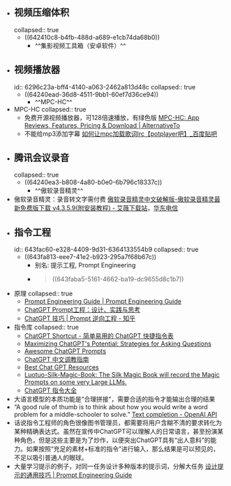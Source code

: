 - ## 视频压缩体积
  collapsed:: true
	- ((642410c8-b4fb-488d-a689-e1cb74da68b0))
		- ^^集影视频工具箱（安卓软件）^^
- ## 视频播放器
  id:: 6296c23a-bff4-4140-a063-2462a813d48c
  collapsed:: true
	- ((64240ead-36d8-4511-9bb1-60ef7d36ce94))
		- ^^MPC-HC^^
- MPC-HC
  collapsed:: true
	- 免费开源视频播放器，可128倍速播放，有绿色版 [MPC-HC: App Reviews, Features, Pricing & Download | AlternativeTo](https://alternativeto.net/software/mpc-hc/about/)
	- 不能给mp3添加字幕 [如何让mpc加载歌词lrc【potplayer吧】_百度贴吧](https://tieba.baidu.com/p/3312106315)
- ## 腾讯会议录音
  collapsed:: true
	- ((64240ea3-b808-4a80-b0e0-6b796c18337c))
		- ^^傲软录音精灵^^
- 傲软录音精灵：录音转文字需付费 [傲软录音精灵中文破解版-傲软录音精灵最新免费版下载 v4.3.5.9(附安装教程) - 艾薇下载站](https://www.aiweibk.com/438163.html)，[华东电信](https://xiazai.weidown.com/p/2751d364ee8b4fdb7b767294fe312baa7efe3b3d/Apowersoft.Streaming.Audio.Recorder_4.3.5.9_CRACK.7z)
- ## 指令工程
  id:: 643fac60-e328-4409-9d31-6364133554b9
  collapsed:: true
	- ((643fa813-eee7-41e2-b923-295a7f68b67c))
		- 别名: 提示工程, Prompt Engineering
		- >((643faba5-5161-4662-ba19-dc9655d8c1b7))
- 原理
  collapsed:: true
	- [Prompt Engineering Guide | Prompt Engineering Guide](https://www.promptingguide.ai/)
	- [ChatGPT Prompt工程：设计、实践与思考](https://mp.weixin.qq.com/s/BdaoNsgRcDZH_N502n-kHQ?forceh5=1)
	- [ChatGPT 技巧 | Prompt 逆向工程 - 知乎](https://zhuanlan.zhihu.com/p/617524191?utm_campaign=&utm_medium=social&utm_oi=903663640190803968&utm_psn=1625801601993662464&utm_source=cn.ticktick.task)
- 指令库
  collapsed:: true
	- [ChatGPT Shortcut - 简单易用的 ChatGPT 快捷指令表](https://www.aishort.top/)
	- [Maximizing ChatGPT's Potential: Strategies for Asking Questions](https://fabulous-fuchsia-dd4.notion.site/Maximizing-ChatGPT-s-Potential-Strategies-for-Asking-Questions-6f051e26419447f3b35c8865da793076)
	- [Awesome ChatGPT Prompts](https://github.com/f/awesome-chatgpt-prompts)
	- [ChatGPT 中文调教指南](https://github.com/PlexPt/awesome-chatgpt-prompts-zh)
	- [Best Chat GPT Resources](https://island-stretch-3e4.notion.site/Best-Chat-GPT-Resources-b54f0284c7644583b59dd9a332f46af8)
	- [Luotuo-Silk-Magic-Book: The Silk Magic Book will record the Magic Prompts on some very Large LLMs.](https://github.com/LC1332/Luotuo-Silk-Magic-Book)
	- [ChatGPT 指令大全](https://www.explainthis.io/zh-hans/chatgpt)
- 大语言模型的本质功能是“合理拼接”，需要合适的指令才能输出合理的结果
- “A good rule of thumb is to think about how you would write a word problem for a middle-schooler to solve.” [Text completion - OpenAI API](https://platform.openai.com/docs/guides/completion/introduction)
- 话说指令工程师的角色很像图书管理员，都需要将用户含糊不清的要求转化为某种精确表达式。虽然在宣传中ChatGPT可以理解人的日常语言，甚至扮演某种角色，但是这些主要是为了炒作，以便突出ChatGPT具有“出人意料”的能力。如果按照“充足的素材+标准的指令”进行输入，那么结果是可以预见的，不足以吸引普通人的眼球。
- 大量学习提示的例子，对同一任务设计多种版本的提示词，分解大任务 [设计提示的通用技巧 | Prompt Engineering Guide](https://www.promptingguide.ai/zh/introduction/tips)